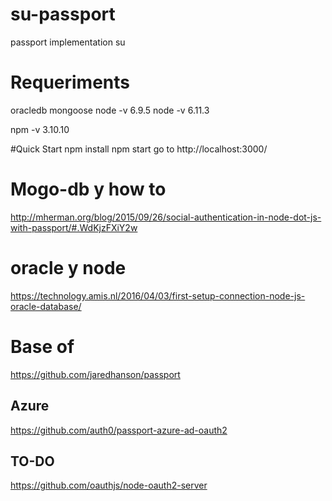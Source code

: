 # su-passport
passport implementation su

# Requeriments
oracledb 
mongoose
node -v 6.9.5
node -v 6.11.3


npm -v 3.10.10

#Quick Start
npm install
npm start
go to http://localhost:3000/

# Mogo-db y how to
http://mherman.org/blog/2015/09/26/social-authentication-in-node-dot-js-with-passport/#.WdKjzFXiY2w

# oracle y node
https://technology.amis.nl/2016/04/03/first-setup-connection-node-js-oracle-database/

# Base of 
 https://github.com/jaredhanson/passport
 
## Azure
 https://github.com/auth0/passport-azure-ad-oauth2
 
## TO-DO
 https://github.com/oauthjs/node-oauth2-server